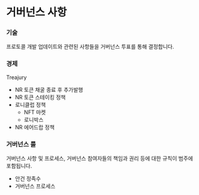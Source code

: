 # 거버넌스 사항

### 기술

프로토콜 개발 업데이트와 관련된 사항들을 거버넌스 투표를 통해 결정합니다.

### 경제

Treajury

* NR 토큰 채굴 종료 후 추가발행&#x20;
* NR 토큰 스테이킹 정책&#x20;
* 로니클럽 정책&#x20;
  * NFT 마켓
  * 로니박스
* NR 에어드랍 정책

### 거버넌스 룰

거버넌스 사항 및 프로세스, 거버넌스 참여자들의 책임과 권리 등에 대한 규칙이 범주에 포함됩니다.

* 안건 정족수&#x20;
* 거버넌스 프로세스
